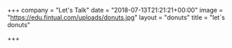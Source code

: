 +++
company = "Let's Talk"
date = "2018-07-13T21:21:21+00:00"
image = "https://edu.fintual.com/uploads/donuts.jpg"
layout = "donuts"
title = "let´s donuts"

+++
